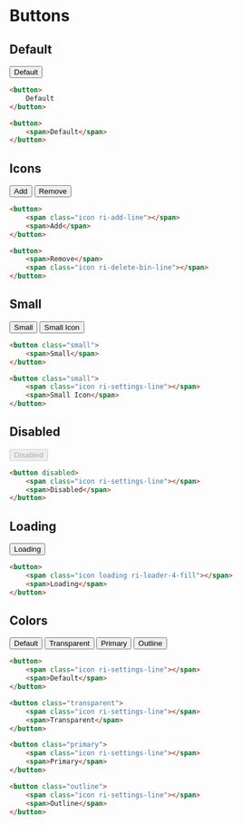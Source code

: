 # Buttons

## Default
<Playground>
    <button>
        <span>Default</span>
    </button>
</Playground>

```html
<button>
    Default
</button>

<button>
    <span>Default</span>
</button>
```

## Icons
<Playground>
    <button>
        <span class="icon ri-add-line"></span>
        <span>Add</span>
    </button>
    <button>
        <span>Remove</span>
        <span class="icon ri-delete-bin-line"></span>
    </button>
</Playground>

```html
<button>
    <span class="icon ri-add-line"></span>
    <span>Add</span>
</button>

<button>
    <span>Remove</span>
    <span class="icon ri-delete-bin-line"></span>
</button>
```

## Small
<Playground>
    <button class="small">
        <span>Small</span>
    </button>
    <button class="small">
        <span class="icon ri-settings-line"></span>
        <span>Small Icon</span>
    </button>
</Playground>

```html
<button class="small">
    <span>Small</span>
</button>

<button class="small">
    <span class="icon ri-settings-line"></span>
    <span>Small Icon</span>
</button>
```

## Disabled
<Playground>
    <button disabled>
        <span class="icon ri-settings-line"></span>
        <span>Disabled</span>
    </button>
</Playground>

```html
<button disabled>
    <span class="icon ri-settings-line"></span>
    <span>Disabled</span>
</button>
```

## Loading
<Playground>
    <button>
        <span class="icon loading ri-loader-4-fill"></span>
        <span>Loading</span>
    </button>
</Playground>

```html
<button>
    <span class="icon loading ri-loader-4-fill"></span>
    <span>Loading</span>
</button>
```

## Colors
<Playground>
    <button>
        <span class="icon ri-settings-line"></span>
        <span>Default</span>
    </button>
    <button class="transparent">
        <span class="icon ri-settings-line"></span>
        <span>Transparent</span>
    </button>
    <button class="primary">
        <span class="icon ri-settings-line"></span>
        <span>Primary</span>
    </button>
    <button class="outline">
        <span class="icon ri-settings-line"></span>
        <span>Outline</span>
    </button>
</Playground>

```html
<button>
    <span class="icon ri-settings-line"></span>
    <span>Default</span>
</button>

<button class="transparent">
    <span class="icon ri-settings-line"></span>
    <span>Transparent</span>
</button>

<button class="primary">
    <span class="icon ri-settings-line"></span>
    <span>Primary</span>
</button>

<button class="outline">
    <span class="icon ri-settings-line"></span>
    <span>Outline</span>
</button>
```